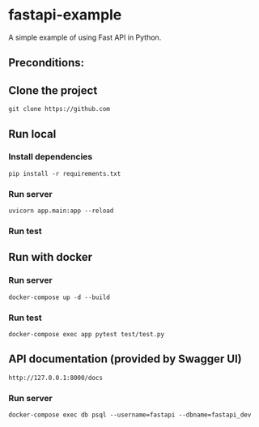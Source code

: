 # fastapi-example 

A simple example of using Fast API in Python.

## Preconditions:

## Clone the project

```
git clone https://github.com
```

## Run local

### Install dependencies

```
pip install -r requirements.txt
```

### Run server

```
uvicorn app.main:app --reload
```

### Run test


## Run with docker

### Run server

```
docker-compose up -d --build
```

### Run test

```
docker-compose exec app pytest test/test.py
```

## API documentation (provided by Swagger UI)

```
http://127.0.0.1:8000/docs
```

### Run server

```
docker-compose exec db psql --username=fastapi --dbname=fastapi_dev
```
